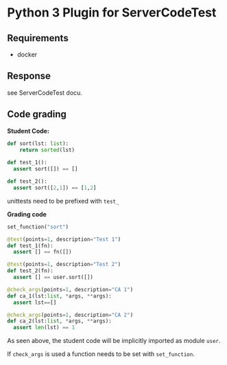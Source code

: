 # Python 3 Plugin for ServerCodeTest
## Requirements
* docker

## Response
see ServerCodeTest docu.

## Code grading
**Student Code:**
```python
def sort(lst: list):
    return sorted(lst)
    
def test_1():
  assert sort([]) == []

def test_2():
  assert sort([2,1]) == [1,2]
```
unittests need to be prefixed with `test_`

**Grading code**
```python
set_function("sort") 

@test(points=1, description="Test 1")
def test_1(fn):
  assert [] == fn([])

@test(points=1, description="Test 2")
def test_2(fn):
  assert [] == user.sort([])

@check_args(points=1, description="CA 1")
def ca_1(lst:list, *args, **args):
  assert lst==[]

@check_args(points=1, description="CA 2")
def ca_2(lst:list, *args, **args):
  assert len(lst) == 1
```
As seen above, the student code will be implicitly imported as module `user`.

If `check_args` is used a function needs to be set with `set_function`.
